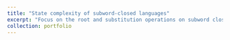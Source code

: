 ```yaml
---
title: "State complexity of subword-closed languages"
excerpt: "Focus on the root and substitution operations on subword closed and superword closed langages"
collection: portfolio
---
```


